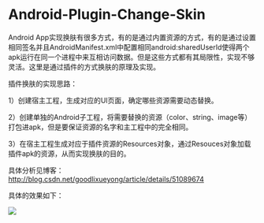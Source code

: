 # Android-Plugin-Change-Skin

Android App实现换肤有很多方式，有的是通过内置资源的方式，有的是通过设置相同签名并且AndroidManifest.xml中配置相同android:sharedUserId使得两个apk运行在同一个进程中来互相访问数据。但是这些方式都有其局限性，实现不够灵活。这里是通过插件的方式换肤的原理及实现。

插件换肤的实现思路：

1）创建宿主工程，生成对应的UI页面，确定哪些资源需要动态替换。

2）创建单独的Android子工程，将需要替换的资源（color、string、image等）打包进apk，但是要保证资源的名字和主工程中的完全相同。

3）在宿主工程生成对应于插件资源的Resources对象，通过Resouces对象加载插件apk的资源，从而实现换肤的目的。

具体分析见博客：http://blog.csdn.net/goodlixueyong/article/details/51089674


具体的效果如下：

![](https://github.com/viclee2014/Android-Plugin-Change-Skin/blob/master/app/src/main/res/raw/change_skin.gif)
